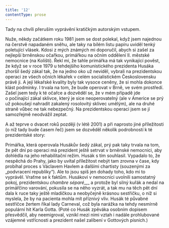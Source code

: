 ```yaml
---
title: '12'
contentType: prose
---
```


  

Tady na chvíli přeruším vyprávění kratičkým autorským vstupem.

Nuže, někdy začátkem roku 1981 jsem se dost polekal, když jsem najednou na čerstvě napadaném sněhu, ale taky na bílém listu papíru uviděl tenký poletující vlásek. Kdosi z mých známých mi doporučil, abych si zašel za nejlepší brněnskou očařkou, primářkou na očním oddělení II. městské nemocnice (na Kolišti). Řekl mi, že tahle primářka má tak vynikající pověst, že když se v roce 1979 u tehdejšího komunistického prezidenta Husáka zhoršil šedý zákal tak, že na jedno oko už neviděl, vybrali na prezidentskou operaci ze všech očních lékařek v celém socialistickém Československu právě ji. A její lékařské kvality byly tak vysoce ceněny, že si mohla dokonce klást podmínky. I trvala na tom, že bude operovat v Brně, ve svém prostředí. Zašel jsem tedy k té očařce a dozvěděl se, že v mém případě jde o počínající zákal sklivce, který je sice neoperovatelný (ale v Americe se prý už pokoušejí nahradit zakalený rosolovitý sklivec umělým), ale na druhé straně vůbec ne tak nebezpečný. Na prezidentskou operaci jsem se jí samozřejmě neodvážil zeptat.

A až teprve o dvacet roků později (v létě 2001) a při naprosto jiné příležitosti (o níž tady bude časem řeč) jsem se dozvěděl několik podrobností k té prezidentské story:

Primářka, která operovala Husákův šedý zákal, prý pak taky trvala na tom, že pět dní po operaci má prezident ještě setrvat v brněnské nemocnici, aby dohlédla na jeho rehabilitační režim. Husák s tím souhlasil. Vypadalo to, že nespěchá do Prahy, jako by uvítal příležitost nebýt tam zrovna v čase, kdy probíhal proces s Václavem Havlem a dalšími chartisty (souzenými za „podvracení republiky“). Ale to jsou spíš jen dohady toho, kdo mi to vyprávěl. Vraťme se k faktům. Husákovi v nemocnici uvolnili samostatný pokoj, prezidentskou _chambre séparé__,_ a protože byl silný kuřák a nedal na primářčino varování, pokusila se na něho vyzrát, a tak mu na těch pět dní dala k ruce taky ještě mladičkou a neobyčejně krásnou sestřičku, o níž si myslela, že by na pacienta mohla mít příznivý vliv. Husák té půvabné sestřičce žertem říkal lady Carneval, což byla narážka na tehdy nesmírně populární hit Karla Gotta. (Poté co Husák zpěváka osobním dopisem přesvědčil, aby neemigroval, vznikl mezi nimi vztah i nadále prohlubované vzájemné vstřícnosti a prezident našel zalíbení v Gottových písních.)
